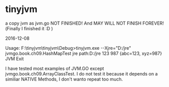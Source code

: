 # tinyjvm
a copy jvm as jvm.go
NOT FINISHED! And MAY WILL NOT FINISH FOREVER!(Finally  I finished it :D )

2016-12-08

Usage: 
F:\tinyjvm\tinyjvm\Debug>tinyjvm.exe --Xjre="D:/jre"   jvmgo.book.ch09.HashMapTest
jre path:D:/jre
123
987
{abc=123, xyz=987}
JVM Exit

I have tested most examples of JVM.GO except jvmgo.book.ch09.ArrayClassTest.
I do not test it because it depends on a similiar NATIVE Methods, I don't wanto repeat too much.



